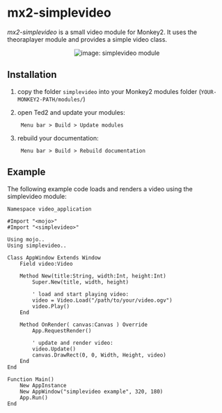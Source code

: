 # mx2-simplevideo

*mx2-simplevideo* is a small video module for Monkey2. It uses the theoraplayer module and provides a simple video class.

<p align="center">
  <img src="https://i.imgur.com/H0riRMB.png" alt="image: simplevideo module">
</p>

## Installation

1. copy the folder `simplevideo` into your Monkey2 modules folder (`YOUR-MONKEY2-PATH/modules/`)
2. open Ted2 and update your modules:
    
        Menu bar > Build > Update modules

3. rebuild your documentation:
    
        Menu bar > Build > Rebuild documentation

## Example

The following example code loads and renders a video using the simplevideo module:

```monkey
Namespace video_application

#Import "<mojo>"
#Import "<simplevideo>"

Using mojo..
Using simplevideo..

Class AppWindow Extends Window
    Field video:Video
    
    Method New(title:String, width:Int, height:Int)
        Super.New(title, width, height)
        
        ' load and start playing video:
        video = Video.Load("/path/to/your/video.ogv")
        video.Play()
    End
    
    Method OnRender( canvas:Canvas ) Override
        App.RequestRender()
        
        ' update and render video:
        video.Update()
        canvas.DrawRect(0, 0, Width, Height, video)
    End
End

Function Main()
    New AppInstance
    New AppWindow("simplevideo example", 320, 180)
    App.Run()
End
```
